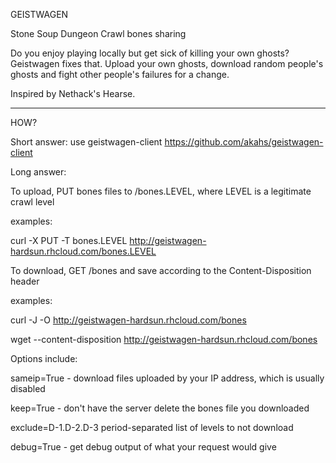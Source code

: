 GEISTWAGEN

Stone Soup Dungeon Crawl bones sharing

Do you enjoy playing locally but get sick of killing your own
ghosts? Geistwagen fixes that. Upload your own ghosts, download
random people's ghosts and fight other people's failures for a change.

Inspired by Nethack's Hearse.

 ---

HOW? 

Short answer: use geistwagen-client https://github.com/akahs/geistwagen-client

Long answer:

To upload, PUT bones files to /bones.LEVEL, where LEVEL is a legitimate crawl level


examples:

curl -X PUT -T bones.LEVEL http://geistwagen-hardsun.rhcloud.com/bones.LEVEL

To download, GET /bones and save according to the Content-Disposition header


examples:

curl -J -O http://geistwagen-hardsun.rhcloud.com/bones

wget --content-disposition http://geistwagen-hardsun.rhcloud.com/bones


Options include:

sameip=True - download files uploaded by your IP address, which is usually disabled

keep=True - don't have the server delete the bones file you downloaded

exclude=D-1.D-2.D-3 period-separated list of levels to not download

debug=True - get debug output of what your request would give
